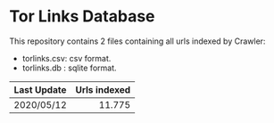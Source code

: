 Tor Links Database
==================

This repository contains 2 files containing all urls indexed by Crawler:
* torlinks.csv: csv format.
* torlinks.db : sqlite format.

| Last Update | Urls indexed |
| ----------- | ------------:|
| 2020/05/12  | 11.775       |
